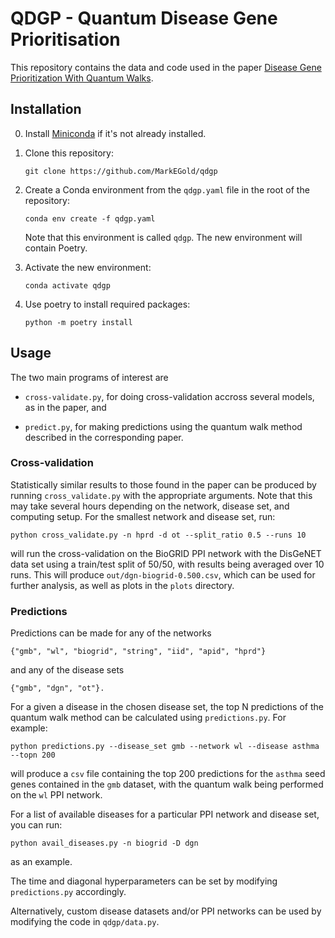 # QDGP - Quantum Disease Gene Prioritisation

This repository contains the data and code used in the paper [Disease Gene Prioritization With Quantum Walks](https://arxiv.org/abs/2311.05486). 

## Installation
0. Install [Miniconda](https://docs.anaconda.com/free/miniconda/) if it's not already installed.

1. Clone this repository:
   ```
   git clone https://github.com/MarkEGold/qdgp
   ```
2. Create a Conda environment from the `qdgp.yaml` file in the root of the repository:
   ```
   conda env create -f qdgp.yaml
   ```
   Note that this environment is called `qdgp`. The new environment will
   contain Poetry.

3. Activate the new environment:
   ```
   conda activate qdgp
   ```
4. Use poetry to install required packages:
   ```
   python -m poetry install
   ```

## Usage

The two main programs of interest are 

- `cross-validate.py`, for doing cross-validation accross several models, as in the paper, and
	
- `predict.py`, for making predictions using the quantum walk method described in the corresponding paper.

### Cross-validation

Statistically similar results to those found in the paper can be produced by running `cross_validate.py` with the appropriate arguments. Note that this may take several hours depending on the network, disease set, and computing setup. For the smallest network and disease set, run:

```
python cross_validate.py -n hprd -d ot --split_ratio 0.5 --runs 10
```

will run the cross-validation on the BioGRID PPI network with the DisGeNET data set using a train/test split of 50/50, with results being averaged over 10 runs. This will produce `out/dgn-biogrid-0.500.csv`, which can be used for further analysis, as well as plots in the `plots` directory.

### Predictions

Predictions can be made for any of the networks 

```
{"gmb", "wl", "biogrid", "string", "iid", "apid", "hprd"}
```

and any of the disease sets 

```
{"gmb", "dgn", "ot"}.
```

For a given a disease in the chosen disease set, the top N predictions of the quantum walk method can be calculated using `predictions.py`. For example:

```
python predictions.py --disease_set gmb --network wl --disease asthma --topn 200
```

will produce a `csv` file containing the top 200 predictions for the `asthma` seed genes contained in the `gmb` dataset, with the quantum walk being performed on the `wl` PPI network.

For a list of available diseases for a particular PPI network and disease set, you can run:

```
python avail_diseases.py -n biogrid -D dgn
```

as an example.

The time and diagonal hyperparameters can be set by modifying `predictions.py` accordingly.

Alternatively, custom disease datasets and/or PPI networks can be used by modifying the code in `qdgp/data.py`.
